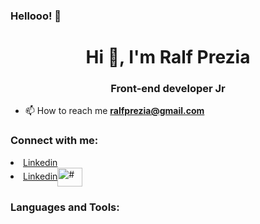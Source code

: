 ### Hellooo! 👋
<h1 align="center">Hi 👋, I'm Ralf Prezia</h1>
<h3 align="center">Front-end developer Jr</h3>


- 📫 How to reach me **ralfprezia@gmail.com**

<h3 align="left">Connect with me:</h3>
<p align="left">
  <li>
    <a class="url" href="https://www.linkedin.com/in/ralf-prezia-6a38181a3/"> 
      Linkedin
    </a>
  </li>
<li>
  <link>
  <a href="https://www.linkedin.com/in/ralf-prezia-6a38181a3/" target="blank">Linkedin<img align="center"  alt="#" height="30" width="40" />
  </a>
  </li>
</p>

<h3 align="left">Languages and Tools:</h3>


<!--
**ralfprezia/ralfprezia** is a ✨ _special_ ✨ repository because its `README.md` (this file) appears on your GitHub profile.

Here are some ideas to get you started:

- 🔭 I’m currently working on ...
- 🌱 I’m currently learning ...
- 👯 I’m looking to collaborate on ...
- 🤔 I’m looking for help with ...
- 💬 Ask me about ...
- 📫 How to reach me: ...
- 😄 Pronouns: ...
- ⚡ Fun fact: ...
-->
